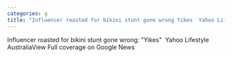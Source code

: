 ```yaml
---
categories: g
title: "Influencer roasted for bikini stunt gone wrong Yikes  Yahoo Lifestyle Australia"
---
```

Influencer roasted for bikini stunt gone wrong: "Yikes"&nbsp;&nbsp;Yahoo Lifestyle AustraliaView Full coverage on Google News